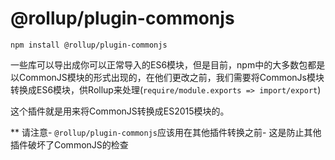 # @rollup/plugin-commonjs

`npm install @rollup/plugin-commonjs`

一些库可以导出成你可以正常导入的ES6模块，但是目前，npm中的大多数包都是以CommonJS模块的形式出现的，在他们更改之前，我们需要将CommonJs模块转换成ES6模块，供Rollup来处理(`require/module.exports => import/export`)

这个插件就是用来将CommonJS转换成ES2015模块的。

** 请注意- `@rollup/plugin-commonjs`应该用在其他插件转换之前- 这是防止其他插件破坏了CommonJS的检查

